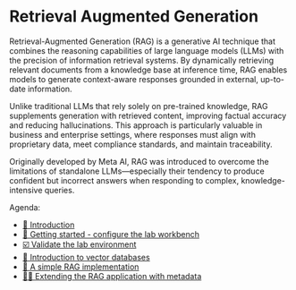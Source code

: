 # Retrieval Augmented Generation


Retrieval-Augmented Generation (RAG) is a generative AI technique that combines the reasoning capabilities of large language models (LLMs) with the precision of information retrieval systems. By dynamically retrieving relevant documents from a knowledge base at inference time, RAG enables models to generate context-aware responses grounded in external, up-to-date information.

Unlike traditional LLMs that rely solely on pre-trained knowledge, RAG supplements generation with retrieved content, improving factual accuracy and reducing hallucinations. This approach is particularly valuable in business and enterprise settings, where responses must align with proprietary data, meet compliance standards, and maintain traceability.

Originally developed by Meta AI, RAG was introduced to overcome the limitations of standalone LLMs—especially their tendency to produce confident but incorrect answers when responding to complex, knowledge-intensive queries.

Agenda: 

  * [🔭 Introduction](2-rag/0-intro.md)
  * [🌌 Getting started - configure the lab workbench](2-rag/1-getting-started.md)
  * [☑️ Validate the lab environment](2-rag/2-validate-environment.md)
  * [📄 Introduction to vector databases](2-rag/3-vector-databases.md)
  * [🤘 A simple RAG implementation](2-rag/4-simple-rag.md)
  * [👷‍♂️ Extending the RAG application with metadata](2-rag/5-extended-rag.md)